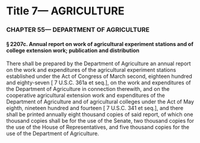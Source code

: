 
# Title 7— AGRICULTURE
### CHAPTER 55— DEPARTMENT OF AGRICULTURE
#### § 2207c. Annual report on work of agricultural experiment stations and of college extension work; publication and distribution

There shall be prepared by the Department of Agriculture an annual report on the work and expenditures of the agricultural experiment stations established under the Act of Congress of March second, eighteen hundred and eighty-seven [ 7 U.S.C. 361a et seq.], on the work and expenditures of the Department of Agriculture in connection therewith, and on the cooperative agricultural extension work and expenditures of the Department of Agriculture and of agricultural colleges under the Act of May eighth, nineteen hundred and fourteen [ 7 U.S.C. 341 et seq.], and there shall be printed annually eight thousand copies of said report, of which one thousand copies shall be for the use of the Senate, two thousand copies for the use of the House of Representatives, and five thousand copies for the use of the Department of Agriculture.
